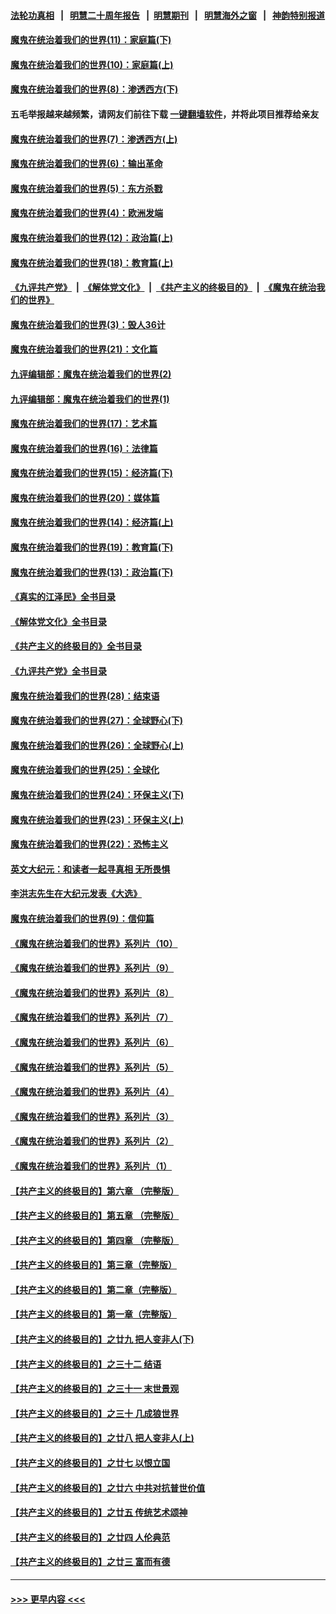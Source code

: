 #### [法轮功真相](https://github.com/gfw-breaker/truth/blob/master/README.md?t=0) &nbsp;&nbsp;|&nbsp;&nbsp; [明慧二十周年报告](https://github.com/gfw-breaker/mh-reports/blob/master/README.md?t=0) &nbsp;&nbsp;|&nbsp;&nbsp;[明慧期刊](https://github.com/gfw-breaker/mh-qikan) &nbsp;&nbsp;|&nbsp;&nbsp; [明慧海外之窗](https://github.com/gfw-breaker/mh-news/blob/master/README.md?t=0) &nbsp;&nbsp;|&nbsp;&nbsp; [神韵特别报道](https://github.com/gfw-breaker/mh-news/blob/master/shenyun.md?t=0)
#### [魔鬼在统治着我们的世界(11)：家庭篇(下)](../pages/nsc422/n10440961.md?t=11182350) 
#### [魔鬼在统治着我们的世界(10)：家庭篇(上)](../pages/nsc422/n10435448.md?t=11182350) 
#### [魔鬼在统治着我们的世界(8)：渗透西方(下)](../pages/nsc422/n10429603.md?t=11182350) 
#### 五毛举报越来越频繁，请网友们前往下载 [一键翻墙软件](https://github.com/gfw-breaker/ssr-accounts)，并将此项目推荐给亲友
#### [魔鬼在统治着我们的世界(7)：渗透西方(上)](../pages/nsc422/n10426013.md?t=11182350) 
#### [魔鬼在统治着我们的世界(6)：输出革命](../pages/nsc422/n10421536.md?t=11182350) 
#### [魔鬼在统治着我们的世界(5)：东方杀戮](../pages/nsc422/n10417707.md?t=11182350) 
#### [魔鬼在统治着我们的世界(4)：欧洲发端](../pages/nsc422/n10414890.md?t=11182350) 
#### [魔鬼在统治着我们的世界(12)：政治篇(上)](../pages/nsc422/n10444576.md?t=11182350) 
#### [魔鬼在统治着我们的世界(18)：教育篇(上)](../pages/nsc422/n10526970.md?t=11182350) 
#### [《九评共产党》](https://github.com/begood0513/9ping.md/blob/master/README.md) &nbsp;|&nbsp; [《解体党文化》](../../../../jtdwh.md/blob/master/README.md)  &nbsp;|&nbsp; [《共产主义的终极目的》](../../../../gczydzjmd.md/blob/master/README.md) &nbsp;|&nbsp; [《魔鬼在统治我们的世界》](../../../../mgztzwmdsj.md/blob/master/README.md) 
#### [魔鬼在统治着我们的世界(3)：毁人36计](../pages/nsc422/n10411583.md?t=11182350) 
#### [魔鬼在统治着我们的世界(21)：文化篇](../pages/nsc422/n10597706.md?t=11182350) 
#### [九评编辑部：魔鬼在统治着我们的世界(2)](../pages/nsc422/n10410036.md?t=11182350) 
#### [九评编辑部：魔鬼在统治着我们的世界(1)](../pages/nsc422/n10406825.md?t=11182350) 
#### [魔鬼在统治着我们的世界(17)：艺术篇](../pages/nsc422/n10499093.md?t=11182350) 
#### [魔鬼在统治着我们的世界(16)：法律篇](../pages/nsc422/n10485969.md?t=11182350) 
#### [魔鬼在统治着我们的世界(15)：经济篇(下)](../pages/nsc422/n10469975.md?t=11182350) 
#### [魔鬼在统治着我们的世界(20)：媒体篇](../pages/nsc422/n10586579.md?t=11182350) 
#### [魔鬼在统治着我们的世界(14)：经济篇(上)](../pages/nsc422/n10457370.md?t=11182350) 
#### [魔鬼在统治着我们的世界(19)：教育篇(下)](../pages/nsc422/n10564808.md?t=11182350) 
#### [魔鬼在统治着我们的世界(13)：政治篇(下)](../pages/nsc422/n10448270.md?t=11182350) 
#### [《真实的江泽民》全书目录](../pages/nsc422/n13721399.md?t=11182350) 
#### [《解体党文化》全书目录](../pages/nsc422/n13721157.md?t=11182350) 
#### [《共产主义的终极目的》全书目录](../pages/nsc422/n13721048.md?t=11182350) 
#### [《九评共产党》全书目录](../pages/nsc422/n13708085.md?t=11182350) 
#### [魔鬼在统治着我们的世界(28)：结束语](../pages/nsc422/n10936246.md?t=11182350) 
#### [魔鬼在统治着我们的世界(27)：全球野心(下)](../pages/nsc422/n10928319.md?t=11182350) 
#### [魔鬼在统治着我们的世界(26)：全球野心(上)](../pages/nsc422/n10900318.md?t=11182350) 
#### [魔鬼在统治着我们的世界(25)：全球化](../pages/nsc422/n10788205.md?t=11182350) 
#### [魔鬼在统治着我们的世界(24)：环保主义(下)](../pages/nsc422/n10695307.md?t=11182350) 
#### [魔鬼在统治着我们的世界(23)：环保主义(上)](../pages/nsc422/n10688613.md?t=11182350) 
#### [魔鬼在统治着我们的世界(22)：恐怖主义](../pages/nsc422/n10614727.md?t=11182350) 
#### [英文大纪元：和读者一起寻真相 无所畏惧](../pages/nsc422/n12542027.md?t=11182350) 
#### [李洪志先生在大纪元发表《大选》](../pages/nsc422/n12534746.md?t=11182350) 
#### [魔鬼在统治着我们的世界(9)：信仰篇](../pages/nsc422/n10432159.md?t=11182350) 
#### [《魔鬼在统治着我们的世界》系列片（10）](../pages/nsc422/n12292670.md?t=11182350) 
#### [《魔鬼在统治着我们的世界》系列片（9）](../pages/nsc422/n12290859.md?t=11182350) 
#### [《魔鬼在统治着我们的世界》系列片（8）](../pages/nsc422/n12287445.md?t=11182350) 
#### [《魔鬼在统治着我们的世界》系列片（7）](../pages/nsc422/n12283425.md?t=11182350) 
#### [《魔鬼在统治着我们的世界》系列片（6）](../pages/nsc422/n12282314.md?t=11182350) 
#### [《魔鬼在统治着我们的世界》系列片（5）](../pages/nsc422/n12281419.md?t=11182350) 
#### [《魔鬼在统治着我们的世界》系列片（4）](../pages/nsc422/n12274024.md?t=11182350) 
#### [《魔鬼在统治着我们的世界》系列片（3）](../pages/nsc422/n12271322.md?t=11182350) 
#### [《魔鬼在统治着我们的世界》系列片（2）](../pages/nsc422/n12269049.md?t=11182350) 
#### [《魔鬼在统治着我们的世界》系列片（1）](../pages/nsc422/n12267575.md?t=11182350) 
#### [【共产主义的终极目的】第六章 （完整版）](../pages/nsc422/n11428913.md?t=11182350) 
#### [【共产主义的终极目的】第五章 （完整版）](../pages/nsc422/n11428912.md?t=11182350) 
#### [【共产主义的终极目的】第四章 （完整版）](../pages/nsc422/n11428907.md?t=11182350) 
#### [【共产主义的终极目的】第三章（完整版）](../pages/nsc422/n11428848.md?t=11182350) 
#### [【共产主义的终极目的】第二章（完整版）](../pages/nsc422/n11428831.md?t=11182350) 
#### [【共产主义的终极目的】第一章（完整版）](../pages/nsc422/n11417651.md?t=11182350) 
#### [【共产主义的终极目的】之廿九 把人变非人(下)](../pages/nsc422/n11344140.md?t=11182350) 
#### [【共产主义的终极目的】之三十二 结语](../pages/nsc422/n11360535.md?t=11182350) 
#### [【共产主义的终极目的】之三十一 末世景观](../pages/nsc422/n11351129.md?t=11182350) 
#### [【共产主义的终极目的】之三十 几成狼世界](../pages/nsc422/n11348280.md?t=11182350) 
#### [【共产主义的终极目的】之廿八 把人变非人(上)](../pages/nsc422/n11340492.md?t=11182350) 
#### [【共产主义的终极目的】之廿七 以恨立国](../pages/nsc422/n11336944.md?t=11182350) 
#### [【共产主义的终极目的】之廿六 中共对抗普世价值](../pages/nsc422/n11324785.md?t=11182350) 
#### [【共产主义的终极目的】之廿五 传统艺术颂神](../pages/nsc422/n11296396.md?t=11182350) 
#### [【共产主义的终极目的】之廿四 人伦典范](../pages/nsc422/n11296397.md?t=11182350) 
#### [【共产主义的终极目的】之廿三 富而有德](../pages/nsc422/n11283598.md?t=11182350) 

----
#### [ >>> 更早内容 <<< ](../indexes/nsc422-earlier.md)
